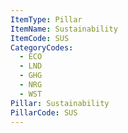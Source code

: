 ```yaml
---
ItemType: Pillar
ItemName: Sustainability
ItemCode: SUS
CategoryCodes:
  - ECO
  - LND
  - GHG
  - NRG
  - WST
Pillar: Sustainability
PillarCode: SUS
---
```


